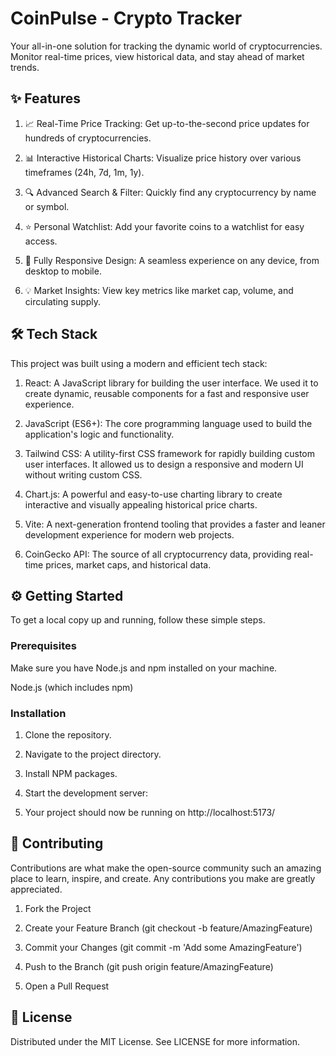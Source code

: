 # CoinPulse - Crypto Tracker

Your all-in-one solution for tracking the dynamic world of cryptocurrencies. Monitor real-time prices, view historical data, and stay ahead of market trends.

## ✨ Features

1. 📈 Real-Time Price Tracking: Get up-to-the-second price updates for hundreds of cryptocurrencies.

2. 📊 Interactive Historical Charts: Visualize price history over various timeframes (24h, 7d, 1m, 1y).

3. 🔍 Advanced Search & Filter: Quickly find any cryptocurrency by name or symbol.

4. ⭐ Personal Watchlist: Add your favorite coins to a watchlist for easy access.

5. 📱 Fully Responsive Design: A seamless experience on any device, from desktop to mobile.

6. 💡 Market Insights: View key metrics like market cap, volume, and circulating supply.

## 🛠️ Tech Stack

This project was built using a modern and efficient tech stack:

1. React: A JavaScript library for building the user interface. We used it to create dynamic, reusable components for a fast and responsive user experience.

2. JavaScript (ES6+): The core programming language used to build the application's logic and functionality.

3. Tailwind CSS: A utility-first CSS framework for rapidly building custom user interfaces. It allowed us to design a responsive and modern UI without writing custom CSS.

4. Chart.js: A powerful and easy-to-use charting library to create interactive and visually appealing historical price charts.

5. Vite: A next-generation frontend tooling that provides a faster and leaner development experience for modern web projects.

6. CoinGecko API: The source of all cryptocurrency data, providing real-time prices, market caps, and historical data.

## ⚙️ Getting Started

To get a local copy up and running, follow these simple steps.

### Prerequisites

Make sure you have Node.js and npm installed on your machine.

Node.js (which includes npm)

### Installation

1. Clone the repository.

2. Navigate to the project directory.

3. Install NPM packages.

4. Start the development server:

5. Your project should now be running on http://localhost:5173/ 

## 🤝 Contributing

Contributions are what make the open-source community such an amazing place to learn, inspire, and create. Any contributions you make are greatly appreciated.

1. Fork the Project

2. Create your Feature Branch (git checkout -b feature/AmazingFeature)

3. Commit your Changes (git commit -m 'Add some AmazingFeature')

4. Push to the Branch (git push origin feature/AmazingFeature)

5. Open a Pull Request

## 📄 License

Distributed under the MIT License. See LICENSE for more information.
